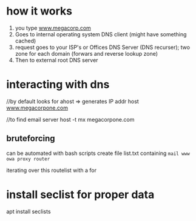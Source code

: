 # how it works

1) you type www.megacorp.com
2) Goes to internal operating system DNS client (might have something cached)
2) request goes to your ISP's or Offices DNS Server (DNS recurser); two zone for each domain (forwars and reverse lookup zone)
3) Then to external root DNS server

# interacting with dns

//by default looks for ahost => generates IP addr
host www.megacorpone.com

//to find email server
host -t mx megacorpone.com

## bruteforcing 
can be automated with bash scripts
create file list.txt containing
``
mail
www
owa
proxy
router
``

iterating over this routelist with a for

# install seclist for proper data
apt install seclists

